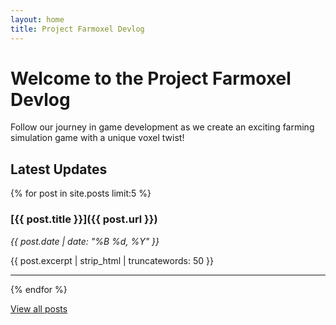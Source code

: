 ```yaml
---
layout: home
title: Project Farmoxel Devlog
---
```


# Welcome to the Project Farmoxel Devlog

Follow our journey in game development as we create an exciting farming simulation game with a unique voxel twist!

## Latest Updates

{% for post in site.posts limit:5 %}
### [{{ post.title }}]({{ post.url }})

*{{ post.date | date: "%B %d, %Y" }}*

{{ post.excerpt | strip_html | truncatewords: 50 }}

---
{% endfor %}

[View all posts](/archive)
